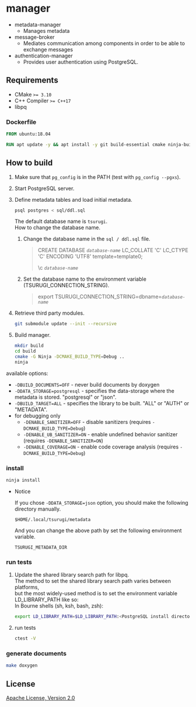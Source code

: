 # manager

- metadata-manager
  - Manages metadata
- message-broker
  - Mediates communication among components in order to be able to exchange messages
- authentication-manager
  - Provides user authentication using PostgreSQL.

## Requirements

- CMake `>= 3.10`
- C++ Compiler `>= C++17`
- libpq

### Dockerfile

```dockerfile
FROM ubuntu:18.04

RUN apt update -y && apt install -y git build-essential cmake ninja-build doxygen libboost-system-dev
```

## How to build

1. Make sure that `pg_config` is in the PATH (test with `pg_config --pgxs`).

1. Start PostgreSQL server.

1. Define metadata tables and load initial metadata.

    ```sh
    psql postgres < sql/ddl.sql
    ```

    The default database name is `tsurugi`.  
    How to change the database name.

     1. Change the database name in the `sql / ddl.sql` file.
        > CREATE DATABASE *`database-name`* LC_COLLATE 'C' LC_CTYPE 'C' ENCODING 'UTF8' template=template0;
        >  
        > \c *`database-name`*

     1. Set the database name to the environment variable (TSURUGI_CONNECTION_STRING).
        > export TSURUGI_CONNECTION_STRING=dbname=*`database-name`*

1. Retrieve third party modules.

    ```sh
    git submodule update --init --recursive
    ```

1. Build manager.

    ```sh
    mkdir build
    cd build
    cmake -G Ninja -DCMAKE_BUILD_TYPE=Debug ..
    ninja
    ```

available options:

- `-DBUILD_DOCUMENTS=OFF` - never build documents by doxygen
- `-DDATA_STORAGE=postgresql` - specifies the data-storage where the metadata is stored. "postgresql" or "json".
- `-DBUILD_TARGET=ALL` - specifies the library to be built. "ALL" or "AUTH" or "METADATA".
- for debugging only
  - `-DENABLE_SANITIZER=OFF` - disable sanitizers (requires `-DCMAKE_BUILD_TYPE=Debug`)
  - `-DENABLE_UB_SANITIZER=ON` - enable undefined behavior sanitizer (requires `-DENABLE_SANITIZER=ON`)
  - `-DENABLE_COVERAGE=ON` - enable code coverage analysis (requires `-DCMAKE_BUILD_TYPE=Debug`)

### install

```sh
ninja install
```

- Notice

  If you chose `-DDATA_STORAGE=json` option, you should make the following directory manually.

  `$HOME/.local/tsurugi/metadata`

  And you can change the above path by set the following environment variable.

  `TSURUGI_METADATA_DIR`

### run tests

1. Update the shared library search path for libpq.  
  The method to set the shared library search path varies between platforms,  
  but the most widely-used method is to set the environment variable LD_LIBRARY_PATH like so:  
  In Bourne shells (sh, ksh, bash, zsh):  

    ```sh
    export LD_LIBRARY_PATH=$LD_LIBRARY_PATH:<PostgreSQL install directory>/lib
    ```

1. run tests

    ```sh
    ctest -V
    ```

### generate documents

```sh
make doxygen
```

## License

[Apache License, Version 2.0](http://www.apache.org/licenses/LICENSE-2.0)
